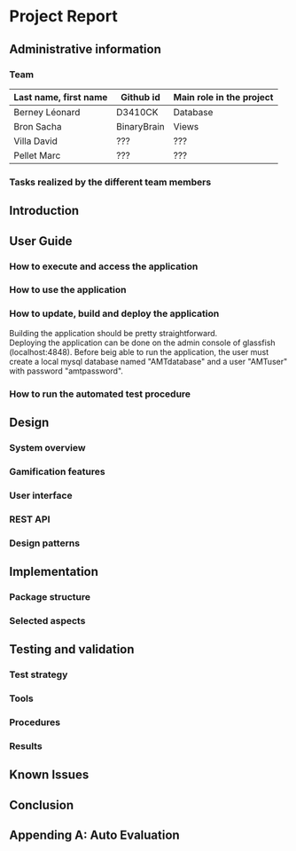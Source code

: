 # Project Report


## Administrative information

### Team

Last name, first name | Github id   | Main role in the project
----------------------|-------------|-------------------------
Berney Léonard        | D3410CK     | Database
Bron Sacha            | BinaryBrain | Views
Villa David           | ???         | ???
Pellet Marc           | ???         | ???

### Tasks realized by the different team members



## Introduction

## User Guide

### How to execute and access the application
### How to use the application
### How to update, build and deploy the application

Building the application should be pretty straightforward.      
Deploying the application can be done on the admin console of glassfish (localhost:4848).
Before beig able to run the application, the user must create a local mysql database named "AMTdatabase" and a user
"AMTuser" with password "amtpassword".

### How to run the automated test procedure


## Design

### System overview
### Gamification features
### User interface
### REST API
### Design patterns


## Implementation

### Package structure
### Selected aspects


## Testing and validation

### Test strategy
### Tools
### Procedures
### Results


## Known Issues

## Conclusion

## Appending A: Auto Evaluation

